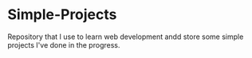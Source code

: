 # Simple-Projects
Repository that I use to learn web development andd store some simple projects I've done in the progress.
